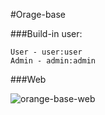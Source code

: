 #Orage-base


###Build-in user:
```
User - user:user
Admin - admin:admin
```

###Web 

![orange-base-web](https://github.com/chenJz1012/orange-base-web.git)


